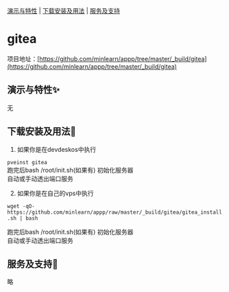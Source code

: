 [演示与特性](#演示与特性) | [下载安装及用法](#下载安装及用法) | [服务及支持](#服务及支持)

gitea
=====

项目地址：[https://github.com/minlearn/appp/tree/master/_build/gitea](https://github.com/minlearn/appp/tree/master/_build/gitea)

演示与特性✨
-----


无



下载安装及用法📄
-----

1) 如果你是在devdeskos中执行  


```pveinst gitea```  
跑完后bash /root/init.sh(如果有) 初始化服务器  
自动或手动透出端口服务



2) 如果你是在自己的vps中执行


```wget -qO- https://github.com/minlearn/appp/raw/master/_build/gitea/gitea_install.sh | bash```  

跑完后bash /root/init.sh(如果有) 初始化服务器  
自动或手动透出端口服务


服务及支持👀
-----

略







